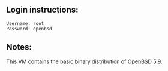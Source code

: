 ## Login instructions:

```
Username: root
Password: openbsd
```

## Notes:

This VM contains the basic binary distribution of OpenBSD 5.9.
